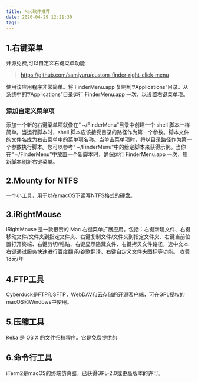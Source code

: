 ```yaml
---
title: Mac软件推荐
date: 2020-04-29 12:21:30
tags:
---
```


## 1.右键菜单
开源免费,可以自定义右键菜单功能
> https://github.com/samiyuru/custom-finder-right-click-menu

使用该应用程序非常简单。将 FinderMenu.app 复制到“/Applications”目录。从系统中的“/Applications”目录运行 FinderMenu.app 一次，以设置右键菜单项。

### 添加自定义菜单项
添加一个新的右键菜单项就像在“ ~/FinderMenu”目录中创建一个 shell 脚本一样简单。当运行脚本时，shell 脚本应该接受目录的路径作为第一个参数。脚本文件的文件名成为右击菜单中的菜单项名称。当单击菜单项时，将以目录路径作为第一个参数执行脚本。您可以参考“ ~/FinderMenu”中的给定脚本来获得示例。当你在“ ~/FinderMenu”中放置一个新脚本时，确保运行 FinderMenu.app 一次，用新脚本刷新右键菜单。

## 2.Mounty for NTFS
 
一个小工具，用于以在macOS下读写NTFS格式的硬盘。
 
<!-- more -->


## 3.iRightMouse

iRightMouse 是一款很赞的 Mac 右键菜单扩展应用。包括：右键新建文件、右键移动文件/文件夹到指定文件夹、右键复制文件/文件夹到指定文件夹、右键当前位置打开终端、右键剪切/粘贴、右键显示隐藏文件、右键拷贝文件路径，选中文本右键通过服务快速进行百度翻译/谷歌翻译、右键自定义文件夹图标等功能。
收费 18元/年

## 4.FTP工具

Cyber​​duck是FTP和SFTP，WebDAV和云存储的开源客户端，可在GPL授权的macOS和Windows中使用。

## 5.压缩工具

Keka 是 OS X 的文件归档程序。它是免费提供的

## 6.命令行工具

iTerm2是macOS的终端仿真器，已获得GPL-2.0或更高版本的许可。